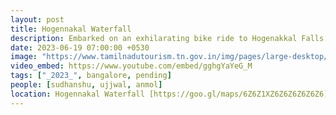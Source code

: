 ```yaml
---
layout: post
title: Hogennakal Waterfall
description: Embarked on an exhilarating bike ride to Hogenakkal Falls with friends 🏍️! Enjoyed adventurous coracle boating 🚣, felt the misty cascade, and had a refreshing island shower 🌊. Nature's beauty at its best! 🍃😊
date: 2023-06-19 07:00:00 +0530
image: "https://www.tamilnadutourism.tn.gov.in/img/pages/large-desktop/dharmapuri-1654194392_6e3e3cdfdd3337059dd5.webp"
video_embed: https://www.youtube.com/embed/gghgYaYeG_M
tags: ["_2023_", bangalore, pending]
people: [sudhanshu, ujjwal, anmol]
location: Hogennakal Waterfall [https://goo.gl/maps/6Z6Z1XZ6Z6Z6Z6Z6Z6]
---
```

